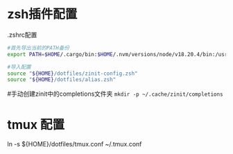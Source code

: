 
# zsh插件配置
.zshrc配置
```zsh
#首先导出当前的PATH备份
export PATH=$HOME/.cargo/bin:$HOME/.nvm/versions/node/v18.20.4/bin:/usr/local/sbin:/usr/local/bin:/usr/sbin:/usr/bin:/sbin:/bin:/usr/games:/usr/local/games:/snap/bin:$PATH

#导入配置
source "${HOME}/dotfiles/zinit-config.zsh"
source "${HOME}/dotfiles/alias.zsh"
```
#手动创建zinit中的completions文件夹
`mkdir -p ~/.cache/zinit/completions`

# tmux 配置
ln -s ${HOME}/dotfiles/tmux.conf ~/.tmux.conf
